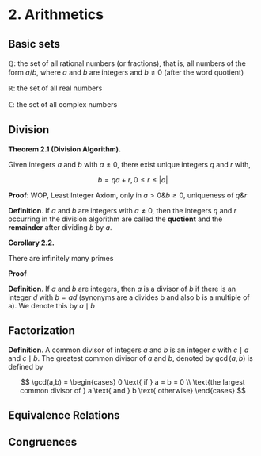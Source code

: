 # 2. Arithmetics

## Basic sets

$\mathbb{Q}$: the set of all rational numbers (or fractions), that is, all numbers of the form $a/b$, where $a$ and $b$ are integers and $b \ne 0$ (after the word quotient)

$\mathbb{R}$:  the set of all real numbers

$\mathbb{C}$: the set of all complex numbers

## Division

**Theorem 2.1 (Division Algorithm).**

Given integers $a$ and $b$ with $a \ne 0$, there exist unique integers $q$ and $r$ with,

$$
b = qa + r, 0 \le r \le |a|
$$

**Proof**: WOP, Least Integer Axiom, only in $a > 0 \& b \ge 0$, uniqueness of $q \& r$

**Definition**. If $a$ and $b$ are integers with $a \ne 0$, then the integers $q$ and $r$ occurring in the division algorithm are called the **quotient** and the **remainder** after dividing $b$ by $a$.

**Corollary 2.2.**

There are infinitely many primes

**Proof**

**Definition**. If $a$ and $b$ are integers, then $a$ is a divisor of $b$ if there is an integer $d$ with $b = ad$ (synonyms are a divides b and also b is a multiple of a). We
denote this by $a \mid b$


## Factorization


**Definition**. A common divisor of integers $a$ and $b$ is an integer $c$ with $c \mid a$ and $c \mid b$. The greatest common divisor of $a$ and $b$, denoted by $\gcd(a, b)$ is defined by

$$
\gcd(a,b) = 
\begin{cases}
0 \text{ if } a = b = 0 \\
\text{the largest common divisor of } a \text{ and } b \text{ otherwise}
\end{cases}
$$


## Equivalence Relations

## Congruences
